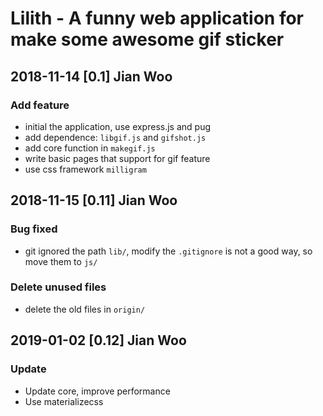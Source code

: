 # Lilith - A funny web application for make some awesome gif sticker

## 2018-11-14 [0.1] Jian Woo

### Add feature

- initial the application, use express.js and pug
- add dependence: `libgif.js` and `gifshot.js`
- add core function in `makegif.js`
- write basic pages that support for gif feature
- use css framework `milligram`

## 2018-11-15 [0.11] Jian Woo

### Bug fixed

- git ignored the path `lib/`, modify the `.gitignore` is not a good way, so move them to `js/`

### Delete unused files

- delete the old files in `origin/`

## 2019-01-02 [0.12] Jian Woo

### Update

- Update core, improve performance
- Use materializecss
